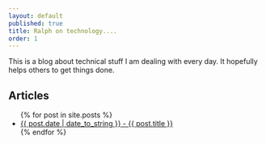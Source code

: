 ```yaml
---
layout: default
published: true
title: Ralph on technology....
order: 1
---
```


This is a blog about technical stuff I am dealing with every day. 
It hopefully helps others to get things done.

## Articles
<ul>
  {% for post in site.posts %}
    <li>
      <a href="{{ post.url }}">{{ post.date | date_to_string  }} - {{ post.title }}</a>      
    </li>
  {% endfor %}
</ul>
